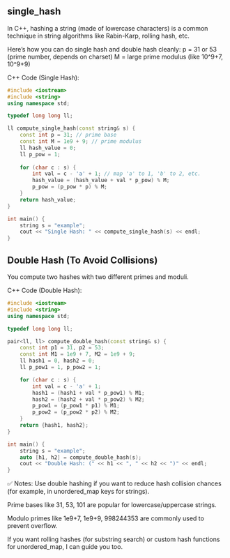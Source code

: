 ## single_hash

In C++, hashing a string (made of lowercase characters) is a common technique in string algorithms like Rabin-Karp, rolling hash, etc.

Here’s how you can do single hash and double hash cleanly:
p = 31 or 53 (prime number, depends on charset)
M = large prime modulus (like 10^9+7, 10^9+9)

C++ Code (Single Hash):

```cpp
#include <iostream>
#include <string>
using namespace std;

typedef long long ll;

ll compute_single_hash(const string& s) {
    const int p = 31; // prime base
    const int M = 1e9 + 9; // prime modulus
    ll hash_value = 0;
    ll p_pow = 1;
    
    for (char c : s) {
        int val = c - 'a' + 1; // map 'a' to 1, 'b' to 2, etc.
        hash_value = (hash_value + val * p_pow) % M;
        p_pow = (p_pow * p) % M;
    }
    return hash_value;
}

int main() {
    string s = "example";
    cout << "Single Hash: " << compute_single_hash(s) << endl;
}

```





## Double Hash (To Avoid Collisions)
You compute two hashes with two different primes and moduli.

C++ Code (Double Hash):

```cpp
#include <iostream>
#include <string>
using namespace std;

typedef long long ll;

pair<ll, ll> compute_double_hash(const string& s) {
    const int p1 = 31, p2 = 53;
    const int M1 = 1e9 + 7, M2 = 1e9 + 9;
    ll hash1 = 0, hash2 = 0;
    ll p_pow1 = 1, p_pow2 = 1;

    for (char c : s) {
        int val = c - 'a' + 1;
        hash1 = (hash1 + val * p_pow1) % M1;
        hash2 = (hash2 + val * p_pow2) % M2;
        p_pow1 = (p_pow1 * p1) % M1;
        p_pow2 = (p_pow2 * p2) % M2;
    }
    return {hash1, hash2};
}

int main() {
    string s = "example";
    auto [h1, h2] = compute_double_hash(s);
    cout << "Double Hash: (" << h1 << ", " << h2 << ")" << endl;
}

```


✅ Notes:
Use double hashing if you want to reduce hash collision chances (for example, in unordered_map keys for strings).

Prime bases like 31, 53, 101 are popular for lowercase/uppercase strings.

Modulo primes like 1e9+7, 1e9+9, 998244353 are commonly used to prevent overflow.

If you want rolling hashes (for substring search) or custom hash functions for unordered_map, I can guide you too.
